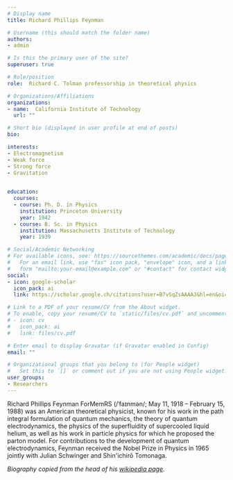 ```yaml
---
# Display name
title: Richard Phillips Feynman

# Username (this should match the folder name)
authors:
- admin

# Is this the primary user of the site?
superuser: true

# Role/position
role:  Richard C. Tolman professorship in theoretical physics

# Organizations/Affiliations
organizations:
- name:  California Institute of Technology
  url: ""

# Short bio (displayed in user profile at end of posts)
bio: 

interests:
- Electromagnetism
- Weak force
- Strong force
- Gravitation
    

education:
  courses:
  - course: Ph. D. in Physics
    institution: Princeton University
    year: 1942
  - course: B. Sc. in Physics
    institution: Massachusetts Institute of Technology
    year: 1939

# Social/Academic Networking
# For available icons, see: https://sourcethemes.com/academic/docs/page-builder/#icons
#   For an email link, use "fas" icon pack, "envelope" icon, and a link in the
#   form "mailto:your-email@example.com" or "#contact" for contact widget.
social:
- icon: google-scholar
  icon_pack: ai
  link: https://scholar.google.ch/citations?user=B7vSqZsAAAAJ&hl=en&oi=ao

# Link to a PDF of your resume/CV from the About widget.
# To enable, copy your resume/CV to `static/files/cv.pdf` and uncomment the lines below.
# - icon: cv
#   icon_pack: ai
#   link: files/cv.pdf

# Enter email to display Gravatar (if Gravatar enabled in Config)
email: ""

# Organizational groups that you belong to (for People widget)
#   Set this to `[]` or comment out if you are not using People widget.
user_groups:
- Researchers
---
```


Richard Phillips Feynman ForMemRS (/ˈfaɪnmən/; May 11, 1918 – February 15, 1988)
was an American theoretical physicist, known for his work in the path integral
formulation of quantum mechanics, the theory of quantum electrodynamics, the
physics of the superfluidity of supercooled liquid helium, as well as his work
in particle physics for which he proposed the parton model. For contributions to
the development of quantum electrodynamics, Feynman received the Nobel Prize in
Physics in 1965 jointly with Julian Schwinger and Shin'ichirō Tomonaga.

*Biography copied from the head of his [wikipedia page](https://en.wikipedia.org/wiki/Richard_Feynman).*
